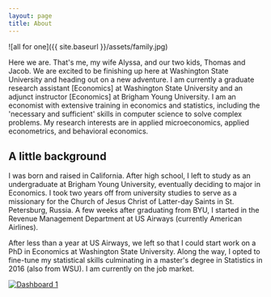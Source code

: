 ```yaml
---
layout: page
title: About
---
```


![all for one]({{ site.baseurl }}/assets/family.jpg)

Here we are. That's me, my wife Alyssa, and our two kids, Thomas and Jacob. We are excited to be finishing up here at Washington State University and heading out on a new adventure. I am currently a graduate research assistant [Economics] at Washington State University and an adjunct instructor [Economics] at Brigham Young University. I am an economist with extensive training in economics and statistics, including the 'necessary and sufficient' skills in computer science to solve complex problems. My research interests are in applied microeconomics, applied econometrics, and behavioral economics.

## A little background

I was born and raised in California. After high school, I left to study as an undergraduate at Brigham Young University, eventually deciding to major in Economics. I took two years off from university studies to serve as a missionary for the Church of Jesus Christ of Latter-day Saints in St. Petersburg, Russia. A few weeks after graduating from BYU, I started in the Revenue Management Department at US Airways (currently American Airlines).

After less than a year at US Airways, we left so that I could start work on a PhD in Economics at Washington State University. Along the way, I opted to fine-tune my statistical skills culminating in a master's degree in Statistics in 2016 (also from WSU). I am currently on the job market.

<div class='tableauPlaceholder' id='viz1516148636825' style='position: relative'><noscript><a href='http:&#47;&#47;ses.wsu.edu&#47;average-train-speed&#47;'><img alt='Dashboard 1 ' src='http:&#47;&#47;public.tableau.com&#47;static&#47;images&#47;Sp&#47;SpeedxRR_0&#47;Dashboard1&#47;1_rss.png' style='border: none' /></a></noscript><object class='tableauViz'  style='display:none;'><param name='host_url' value='https%3A%2F%2Fpublic.tableau.com%2F' /> <param name='embed_code_version' value='3' /> <param name='site_root' value='' /><param name='name' value='SpeedxRR_0&#47;Dashboard1' /><param name='tabs' value='no' /><param name='toolbar' value='yes' /><param name='static_image' value='http:&#47;&#47;public.tableau.com&#47;static&#47;images&#47;Sp&#47;SpeedxRR_0&#47;Dashboard1&#47;1.png' /> <param name='animate_transition' value='yes' /><param name='display_static_image' value='yes' /><param name='display_spinner' value='yes' /><param name='display_overlay' value='yes' /><param name='display_count' value='yes' /></object></div>                <script type='text/javascript'>                    var divElement = document.getElementById('viz1516148636825');                    var vizElement = divElement.getElementsByTagName('object')[0];                    vizElement.style.width='1000px';vizElement.style.height='827px';                    var scriptElement = document.createElement('script');                    scriptElement.src = 'https://public.tableau.com/javascripts/api/viz_v1.js';                    vizElement.parentNode.insertBefore(scriptElement, vizElement);                </script>
